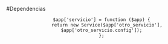 #Dependencias

<center class="vcenter">

    $app['servicio'] = function ($app) {
        return new Service($app['otro_servicio'], $app['otro_servicio.config']);
    };

</center>
